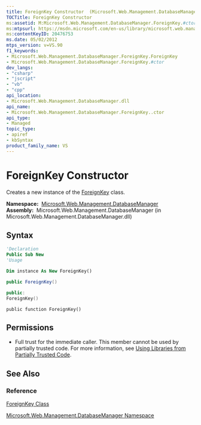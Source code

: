 ```yaml
---
title: ForeignKey Constructor  (Microsoft.Web.Management.DatabaseManager)
TOCTitle: ForeignKey Constructor
ms:assetid: M:Microsoft.Web.Management.DatabaseManager.ForeignKey.#ctor
ms:mtpsurl: https://msdn.microsoft.com/en-us/library/microsoft.web.management.databasemanager.foreignkey.foreignkey(v=VS.90)
ms:contentKeyID: 20476753
ms.date: 05/02/2012
mtps_version: v=VS.90
f1_keywords:
- Microsoft.Web.Management.DatabaseManager.ForeignKey.ForeignKey
- Microsoft.Web.Management.DatabaseManager.ForeignKey.#ctor
dev_langs:
- "csharp"
- "jscript"
- "vb"
- "cpp"
api_location:
- Microsoft.Web.Management.DatabaseManager.dll
api_name:
- Microsoft.Web.Management.DatabaseManager.ForeignKey..ctor
api_type:
- Managed
topic_type:
- apiref
- kbSyntax
product_family_name: VS
---
```


# ForeignKey Constructor

Creates a new instance of the [ForeignKey](foreignkey-class-microsoft-web-management-databasemanager.md) class.

**Namespace:**  [Microsoft.Web.Management.DatabaseManager](microsoft-web-management-databasemanager-namespace.md)  
**Assembly:**  Microsoft.Web.Management.DatabaseManager (in Microsoft.Web.Management.DatabaseManager.dll)

## Syntax

```vb
'Declaration
Public Sub New
'Usage

Dim instance As New ForeignKey()
```

```csharp
public ForeignKey()
```

```cpp
public:
ForeignKey()
```

```jscript
public function ForeignKey()
```

## Permissions

  - Full trust for the immediate caller. This member cannot be used by partially trusted code. For more information, see [Using Libraries from Partially Trusted Code](https://msdn.microsoft.com/library/8skskf63).

## See Also

### Reference

[ForeignKey Class](foreignkey-class-microsoft-web-management-databasemanager.md)

[Microsoft.Web.Management.DatabaseManager Namespace](microsoft-web-management-databasemanager-namespace.md)

